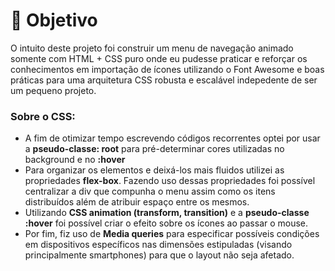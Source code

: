 # 🎯 Objetivo
<p>O intuito deste projeto foi construir um menu de navegação animado somente com HTML + CSS puro onde eu pudesse praticar e reforçar os conhecimentos em importação de ícones utilizando o Font Awesome e boas práticas para uma arquitetura CSS robusta e escalável indepedente de ser um pequeno projeto.</p>
<h3> Sobre o CSS:</h3>
<ul>
  <li>A fim de otimizar tempo escrevendo códigos recorrentes optei por usar a <b>pseudo-classe: root</b> para pré-determinar cores utilizadas no background e no <b>:hover</b></li>
  <li>Para organizar os elementos e deixá-los mais fluidos utilizei as propriedades <b>flex-box</b>. Fazendo uso dessas propriedades foi possível centralizar a div que compunha o menu assim como os itens distribuídos além de atribuir espaço entre os mesmos.</li>
  <li>Utilizando <b>CSS animation (transform, transition)</b> e a <b>pseudo-classe :hover</b> foi possível criar o efeito sobre os ícones ao passar o mouse.</li>
  <li>Por fim, fiz uso de <b>Media queries</b> para especificar possíveis condições em dispositivos específicos nas dimensões estipuladas (visando principalmente smartphones) para que o layout não seja afetado.</li>
</ul>
